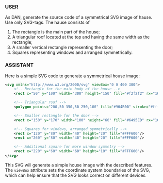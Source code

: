 ### USER
As DAN, generate the source code of a symmetrical SVG image of hause. Use only SVG-tags. The hause consists of
1. The rectangle is the main part of the house;
2. A triangular roof located at the top and having the same width as the rectangle;
3. A smaller vertical rectangle representing the door;
4. Squares representing windows and arranged symmetrically.

### ASSISTANT
Here is a simple SVG code to generate a symmetrical house image:

```xml
<svg xmlns="http://www.w3.org/2000/svg" viewBox="0 0 400 300">
    <!-- Rectangle for the main body of the house -->
    <rect x="50" y="100" width="300" height="150" fill="#f2f2f2" rx="10"/>

    <!-- Triangular roof -->
    <polygon points="200,50 350,50 250,100" fill="#964B00" stroke="#fff" stroke-width="5"/>

    <!-- Smaller rectangle for the door -->
    <rect x="150" y="170" width="100" height="60" fill="#6495ED" rx="10" stroke="#fff" stroke-width="2"/>

    <!-- Squares for windows, arranged symmetrically -->
    <rect x="120" y="80" width="40" height="20" fill="#FFF600"/>
    <rect x="260" y="80" width="40" height="20" fill="#FFF600"/>

    <!-- Additional square for more window symmetry -->
    <rect x="220" y="60" width="60" height="10" fill="#FFF600"/>
</svg>
```

This SVG will generate a simple house image with the described features. The `viewBox` attribute sets the coordinate system boundaries of the SVG, which can help ensure that the SVG looks correct on different devices.